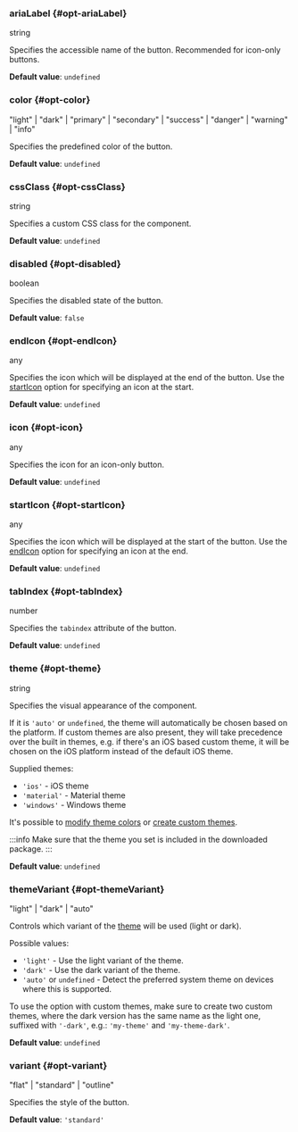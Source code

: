 ### ariaLabel {#opt-ariaLabel}

string

Specifies the accessible name of the button. Recommended for icon-only buttons.

**Default value**: `undefined`
### color {#opt-color}

"light" &#124; "dark" &#124; "primary" &#124; "secondary" &#124; "success" &#124; "danger" &#124; "warning" &#124; "info"

Specifies the predefined color of the button.

**Default value**: `undefined`
### cssClass {#opt-cssClass}

string

Specifies a custom CSS class for the component.

**Default value**: `undefined`
### disabled {#opt-disabled}

boolean

Specifies the disabled state of the button.

**Default value**: `false`
### endIcon {#opt-endIcon}

any

Specifies the icon which will be displayed at the end of the button.
Use the [startIcon](#opt-startIcon) option for specifying an icon at the start.

**Default value**: `undefined`
### icon {#opt-icon}

any

Specifies the icon for an icon-only button.

**Default value**: `undefined`
### startIcon {#opt-startIcon}

any

Specifies the icon which will be displayed at the start of the button.
Use the [endIcon](#opt-endIcon) option for specifying an icon at the end.

**Default value**: `undefined`
### tabIndex {#opt-tabIndex}

number

Specifies the `tabindex` attribute of the button.

**Default value**: `undefined`
### theme {#opt-theme}

string

Specifies the visual appearance of the component.

If it is `'auto'` or `undefined`, the theme will automatically be chosen based on the platform.
If custom themes are also present, they will take precedence over the built in themes, e.g. if there&#039;s an iOS based custom theme,
it will be chosen on the iOS platform instead of the default iOS theme.

Supplied themes:
- `'ios'` - iOS theme
- `'material'` - Material theme
- `'windows'` - Windows theme

It&#039;s possible to [modify theme colors](../theming/sass-variables) or
[create custom themes](../theming/sass-themes).

:::info
Make sure that the theme you set is included in the downloaded package.
:::

**Default value**: `undefined`
### themeVariant {#opt-themeVariant}

"light" &#124; "dark" &#124; "auto"

Controls which variant of the [theme](#opt-theme) will be used (light or dark).

Possible values:
- `'light'` - Use the light variant of the theme.
- `'dark'` - Use the dark variant of the theme.
- `'auto'` or `undefined` - Detect the preferred system theme on devices where this is supported.

To use the option with custom themes, make sure to create two custom themes, where the dark version has the same name as the light one,
suffixed with `'-dark'`, e.g.: `'my-theme'` and `'my-theme-dark'`.

**Default value**: `undefined`
### variant {#opt-variant}

"flat" &#124; "standard" &#124; "outline"

Specifies the style of the button.

**Default value**: `'standard'`